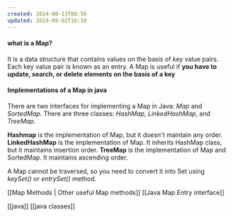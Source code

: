 ```yaml
---
created: 2024-08-13T08:50
updated: 2024-09-02T16:10
---
```

#### what is a Map? 
It is a data structure that contains values on the basis of key value pairs. Each key value pair is known as an entry. A Map is useful if **you have to update, search, or delete elements on the basis of a key**

#### Implementations of a Map in java
There are two interfaces for implementing a Map in Java: *Map* and *SortedMap*.
There are three classes: *HashMap*, *LinkedHashMap*, and *TreeMap*. 

**Hashmap** is the implementation of Map, but it doesn't maintain any order.
**LinkedHashMap** is the implementation of Map. It inherits HashMap class, but it maintains insertion order.
**TreeMap** is the implementation of Map and SortedMap. It maintains ascending order. 

A Map cannot be traversed, so you need to convert it into Set using *keySet()* or *entrySet()* method. 

[[Map Methods | Other useful Map methods]] [[Java Map.Entry interface]]

[[java]] [[java classes]]